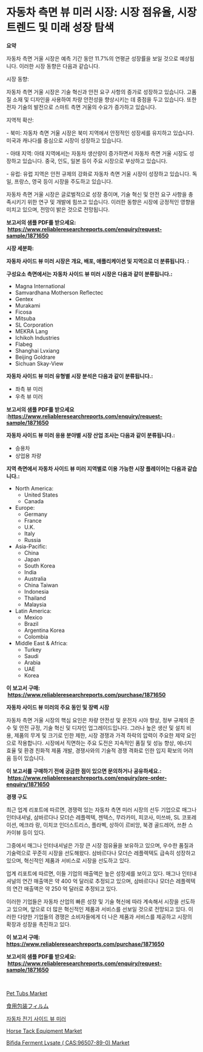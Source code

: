 <p><h1>자동차 측면 뷰 미러 시장: 시장 점유율, 시장 트렌드 및 미래 성장 탐색</h1></p><p><strong>요약</strong></p>
<p><p>자동차 측면 거울 시장은 예측 기간 동안 11.7%의 연평균 성장률을 보일 것으로 예상됩니다. 이러한 시장 동향은 다음과 같습니다.</p><p>시장 동향:</p><p>자동차 측면 거울 시장은 기술 혁신과 안전 요구 사항의 증가로 성장하고 있습니다. 고품질 소재 및 디자인을 사용하여 차량 안전성을 향상시키는 데 중점을 두고 있습니다. 또한 전자 기술의 발전으로 스마트 측면 거울의 수요가 증가하고 있습니다.</p><p>지역적 확산:</p><p>- 북미: 자동차 측면 거울 시장은 북미 지역에서 안정적인 성장세를 유지하고 있습니다. 미국과 캐나다를 중심으로 시장이 성장하고 있습니다.</p><p>- 아태 지역: 아태 지역에서는 자동차 생산량이 증가하면서 자동차 측면 거울 시장도 성장하고 있습니다. 중국, 인도, 일본 등이 주요 시장으로 부상하고 있습니다.</p><p>- 유럽: 유럽 지역은 안전 규제의 강화로 자동차 측면 거울 시장이 성장하고 있습니다. 독일, 프랑스, 영국 등이 시장을 주도하고 있습니다.</p><p>자동차 측면 거울 시장은 글로벌적으로 성장 중이며, 기술 혁신 및 안전 요구 사항을 충족시키기 위한 연구 및 개발에 힘쓰고 있습니다. 이러한 동향은 시장에 긍정적인 영향을 미치고 있으며, 전망이 밝은 것으로 전망됩니다.</p></p>
<p><strong>보고서의 샘플 PDF를 받으세요: &nbsp;<a href="https://www.reliableresearchreports.com/enquiry/request-sample/1871650">https://www.reliableresearchreports.com/enquiry/request-sample/1871650</a></strong></p>
<p><strong>시장 세분화:</strong></p>
<p><strong> 자동차 사이드 뷰 미러 시장은 개요, 배포, 애플리케이션 및 지역으로 더 분류됩니다. :</strong></p>
<p><strong>구성요소 측면에서는 자동차 사이드 뷰 미러 시장은 다음과 같이 분류됩니다.:</strong></p>
<p><ul><li>Magna International</li><li>Samvardhana Motherson Reflectec</li><li>Gentex</li><li>Murakami</li><li>Ficosa</li><li>Mitsuba</li><li>SL Corporation</li><li>MEKRA Lang</li><li>Ichikoh Industries</li><li>Flabeg</li><li>Shanghai Lvxiang</li><li>Beijing Goldrare</li><li>Sichuan Skay-View</li></ul></p>
<p><strong> 자동차 사이드 뷰 미러 유형별 시장 분석은 다음과 같이 분류됩니다.:</strong></p>
<p><ul><li>좌측 뷰 미러</li><li>우측 뷰 미러</li></ul></p>
<p><strong>보고서의 샘플 PDF를 받으세요 :<a href="https://www.reliableresearchreports.com/enquiry/request-sample/1871650">https://www.reliableresearchreports.com/enquiry/request-sample/1871650</a></strong></p>
<p><strong> 자동차 사이드 뷰 미러 응용 분야별 시장 산업 조사는 다음과 같이 분류됩니다.:</strong></p>
<p><ul><li>승용차</li><li>상업용 차량</li></ul></p>
<p><strong>지역 측면에서 자동차 사이드 뷰 미러 지역별로 이용 가능한 시장 플레이어는 다음과 같습니다.:</strong></p>
<p><ul>
    <li>
        North America:
        <ul>
            <li>United States</li>
            <li>Canada</li>
        </ul>
    </li>
    <li>
        Europe:
        <ul>
            <li>Germany</li>
            <li>France</li>
            <li>U.K.</li>
            <li>Italy</li>
            <li>Russia</li>
        </ul>
    </li>
    <li>
        Asia-Pacific:
        <ul>
            <li>China</li>
            <li>Japan</li>
            <li>South Korea</li>
            <li>India</li>
            <li>Australia</li>
            <li>China Taiwan</li>
            <li>Indonesia</li>
            <li>Thailand</li>
            <li>Malaysia</li>
        </ul>
    </li>
    <li>
        Latin America:
        <ul>
            <li>Mexico</li>
            <li>Brazil</li>
            <li>Argentina Korea</li>
            <li>Colombia</li>
        </ul>
    </li>
    <li>
        Middle East & Africa:
        <ul>
            <li>Turkey</li>
            <li>Saudi</li>
            <li>Arabia</li>
            <li>UAE</li>
            <li>Korea</li>
        </ul>
    </li>
    </ul></p>
<p><strong>이 보고서 구매: &nbsp;<a href="https://www.reliableresearchreports.com/purchase/1871650">https://www.reliableresearchreports.com/purchase/1871650</a></strong></p>
<p><strong>자동차 사이드 뷰 미러의 주요 동인 및 장벽 시장</strong></p>
<p><p>자동차 측면 거울 시장의 핵심 요인은 차량 안전성 및 운전자 시야 향상, 정부 규제의 준수 및 안전 규정, 기술 혁신 및 디자인 업그레이드입니다. 그러나 높은 생산 및 설치 비용, 제품의 무게 및 크기로 인한 제한, 시장 경쟁과 가격 하락의 압력이 주요한 제약 요인으로 작용합니다. 시장에서 직면하는 주요 도전은 지속적인 품질 및 성능 향상, 에너지 효율 및 환경 친화적 제품 개발, 경쟁사와의 기술적 경쟁 격화로 인한 입지 확보의 어려움 등이 있습니다.</p></p>
<p><strong>이 보고서를 구매하기 전에 궁금한 점이 있으면 문의하거나 공유하세요.: &nbsp;<a href="https://www.reliableresearchreports.com/enquiry/pre-order-enquiry/1871650">https://www.reliableresearchreports.com/enquiry/pre-order-enquiry/1871650</a></strong></p>
<p><strong>경쟁 구도</strong></p>
<p><p>최근 업계 리포트에 따르면, 경쟁력 있는 자동차 측면 미러 시장의 선두 기업으로 매그나 인터내셔널, 삼바르다나 모더슨 레플렉텍, 젠텍스, 무라카미, 피코사, 미쓰바, SL 코포레이션, 메크라 랑, 이치코 인더스트리스, 플라벡, 상하이 르비앙, 북경 골드레어, 쓰촨 스카이뷰 등이 있다.</p><p>그중에서 매그나 인터내셔널은 가장 큰 시장 점유율을 보유하고 있으며, 우수한 품질과 기술력으로 꾸준히 시장을 선도해왔다. 삼바르다나 모더슨 레플렉텍도 급속히 성장하고 있으며, 혁신적인 제품과 서비스로 시장을 선도하고 있다. </p><p>업계 리포트에 따르면, 이들 기업의 매출액은 높은 성장세를 보이고 있다. 매그나 인터내셔널의 연간 매출액은 약 400 억 달러로 추정되고 있으며, 삼바르다나 모더슨 레플렉텍의 연간 매출액은 약 250 억 달러로 추정되고 있다. </p><p>이러한 기업들은 자동차 산업의 빠른 성장 및 기술 혁신에 따라 계속해서 시장을 선도하고 있으며, 앞으로 더 많은 혁신적인 제품과 서비스를 선보일 것으로 전망되고 있다. 이러한 다양한 기업들의 경쟁은 소비자들에게 더 나은 제품과 서비스를 제공하고 시장의 확장과 성장을 촉진하고 있다.</p></p>
<p><strong>이 보고서 구매: &nbsp; <a href="https://www.reliableresearchreports.com/purchase/1871650">https://www.reliableresearchreports.com/purchase/1871650</a></strong></p>
<p><strong>보고서의 샘플 PDF를 받으세요: &nbsp;<a href="https://www.reliableresearchreports.com/enquiry/request-sample/1871650">https://www.reliableresearchreports.com/enquiry/request-sample/1871650</a></strong><strong></strong></p>
<p>&nbsp;</p>
<p><p><a href="https://github.com/gdfhhhj/Market-Research-Report-List-3/blob/main/pet-tubs-market.md">Pet Tubs Market</a></p><p><a href="https://github.com/oqoeusbvpadwjs08/Market-Research-Report-List-1/blob/main/42111873784.md">食用包装フィルム</a></p><p><a href="https://github.com/vs2869dizt0/Market-Research-Report-List-1/blob/main/76427043336.md">자동차 전기 사이드 뷰 미러</a></p><p><a href="https://github.com/RichRobinson5/Market-Research-Report-List-4/blob/main/horse-tack-equipment-market.md">Horse Tack Equipment Market</a></p><p><a href="https://issuu.com/reportprime-2/docs/bifida-ferment-lysate-cas96507-89-0-market-size-20">Bifida Ferment Lysate ( CAS:96507-89-0) Market</a></p></p>